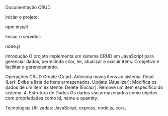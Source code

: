 Documentação CRUD 

Iniciar o projeto:

npm install 

Iniciar o servidor:

node.js


Introdução
O projeto implementa um sistema CRUD em JavaScript para gerenciar dados, permitindo criar, ler, atualizar e excluir itens.
O objetivo é facilitar o gerenciamento.

Operações CRUD
Create (Criar): Adiciona novos itens ao sistema.
Read (Ler): Exibe a lista de itens armazenados.
Update (Atualizar): Modifica os dados de um item existente.
Delete (Excluir): Remove um item específico do sistema.
4. Estrutura de Dados
Os dados são armazenados como objetos com propriedades como id, name e quantity.

Tecnologias Utilizadas:
JavaScript, express, node.js, cors, 


